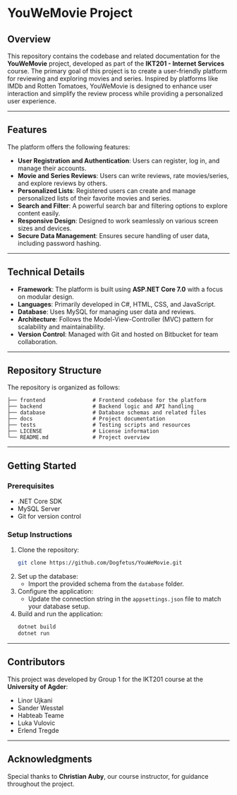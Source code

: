 # YouWeMovie Project

## Overview

This repository contains the codebase and related documentation for the **YouWeMovie** project, developed as part of the **IKT201 - Internet Services** course. The primary goal of this project is to create a user-friendly platform for reviewing and exploring movies and series. Inspired by platforms like IMDb and Rotten Tomatoes, YouWeMovie is designed to enhance user interaction and simplify the review process while providing a personalized user experience.

---

## Features

The platform offers the following features:

- **User Registration and Authentication**: Users can register, log in, and manage their accounts.
- **Movie and Series Reviews**: Users can write reviews, rate movies/series, and explore reviews by others.
- **Personalized Lists**: Registered users can create and manage personalized lists of their favorite movies and series.
- **Search and Filter**: A powerful search bar and filtering options to explore content easily.
- **Responsive Design**: Designed to work seamlessly on various screen sizes and devices.
- **Secure Data Management**: Ensures secure handling of user data, including password hashing.

---

## Technical Details

- **Framework**: The platform is built using **ASP.NET Core 7.0** with a focus on modular design.
- **Languages**: Primarily developed in C#, HTML, CSS, and JavaScript.
- **Database**: Uses MySQL for managing user data and reviews.
- **Architecture**: Follows the Model-View-Controller (MVC) pattern for scalability and maintainability.
- **Version Control**: Managed with Git and hosted on Bitbucket for team collaboration.

---

## Repository Structure

The repository is organized as follows:

```
├── frontend               # Frontend codebase for the platform
├── backend                # Backend logic and API handling
├── database               # Database schemas and related files
├── docs                   # Project documentation
├── tests                  # Testing scripts and resources
├── LICENSE                # License information
└── README.md              # Project overview
```

---

## Getting Started

### Prerequisites
- .NET Core SDK
- MySQL Server
- Git for version control

### Setup Instructions
1. Clone the repository:
   ```bash
   git clone https://github.com/Dogfetus/YouWeMovie.git
   ```
2. Set up the database:
   - Import the provided schema from the `database` folder.
3. Configure the application:
   - Update the connection string in the `appsettings.json` file to match your database setup.
4. Build and run the application:
   ```bash
   dotnet build
   dotnet run
   ```

---

## Contributors

This project was developed by Group 1 for the IKT201 course at the **University of Agder**:

- Linor Ujkani
- Sander Wesstøl
- Habteab Teame
- Luka Vulovic
- Erlend Tregde

---

## Acknowledgments

Special thanks to **Christian Auby**, our course instructor, for guidance throughout the project.
